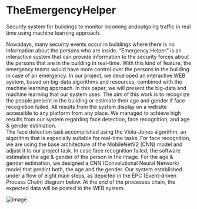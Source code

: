 # TheEmergencyHelper
Security system for bulidings to monitor incoming andoutgoing traffic in real time using machine learning approach.

Nowadays, many security events occur in buildings where there is no information about the persons who are inside. “Emergency Helper” is an interactive system that can provide information to the security forces about the persons that are in the building in real-time. With this kind of feature, the emergency teams would have more control over the persons in the building in case of an emergency.
In our project, we developed an interactive WEB system, based on big-data algorithms and resources, combined with the machine learning approach. In this paper, we will present the big-data and machine learning that our system uses.
The aim of this work is to recognize the people present in the building or estimate their age and gender if face recognition failed. All results from the system display on a website accessible to any platform from any place. We managed to achieve high results from our system regarding face detection, face recognition, and age & gender estimation.  
The face detection task accomplished using the Viola-Jones algorithm, an algorithm that is especially suitable for real-time tasks. 
For face recognition, we are using the base architecture of the MobileNetV2 (CNN) model and adjust it to our project task. 
In case face recognition failed, the software estimates the age & gender of the person in the image. For the age & gender estimation, we designed a CNN (Convolutional Neural Network) model that predict both, the age and the gender.
Our system established under a flow of eight main steps, as depicted in the EPC (Event-driven Process Chain) diagram below.
At the end of the processes chain, the expected data will be posted to the WEB system.

![image](https://user-images.githubusercontent.com/46426884/110316557-93f56900-8013-11eb-81b3-4c154ff847dc.png)



